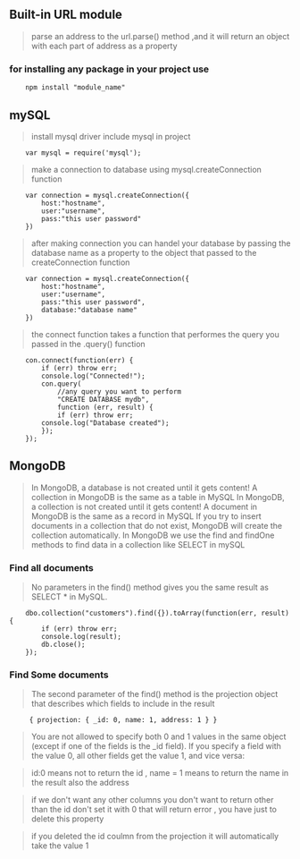 ## Built-in URL module

> parse an address to the url.parse() method ,and it will return an object with each part of address as a property

### for installing any package in your project use

```
    npm install "module_name"
```

## mySQL

> install mysql driver
> include mysql in project

```
    var mysql = require('mysql');
```

> make a connection to database using mysql.createConnection function

```
    var connection = mysql.createConnection({
        host:"hostname",
        user:"username",
        pass:"this user password"
    })
```

> after making connection you can handel your database by passing the database name as a property to the object that passed to the createConnection function

```
    var connection = mysql.createConnection({
        host:"hostname",
        user:"username",
        pass:"this user password",
        database:"database name"
    })
```

> the connect function takes a function that performes the query you passed in the .query() function

```
    con.connect(function(err) {
        if (err) throw err;
        console.log("Connected!");
        con.query(
            //any query you want to perform
            "CREATE DATABASE mydb",
            function (err, result) {
            if (err) throw err;
        console.log("Database created");
        });
    });
```

## MongoDB

> In MongoDB, a database is not created until it gets content!
> A collection in MongoDB is the same as a table in MySQL
> In MongoDB, a collection is not created until it gets content!
> A document in MongoDB is the same as a record in MySQL
> If you try to insert documents in a collection that do not exist, MongoDB will create the collection automatically.
> In MongoDB we use the find and findOne methods to find data in a collection like SELECT in mySQL

### Find all documents

> No parameters in the find() method gives you the same result as SELECT \* in MySQL.

```
    dbo.collection("customers").find({}).toArray(function(err, result) {
        if (err) throw err;
        console.log(result);
        db.close();
    });
```

### Find Some documents

> The second parameter of the find() method is the projection object that describes which fields to include in the result

```
     { projection: { _id: 0, name: 1, address: 1 } }
```

> You are not allowed to specify both 0 and 1 values in the same object (except if one of the fields is the \_id field). If you specify a field with the value 0, all other fields get the value 1, and vice versa:

> id:0 means not to return the id , name = 1 means to return the name in the result also the address

> if we don't want any other columns you don't want to return other than the id don't set it with 0 that will return error , you have just to delete this property

> if you deleted the id coulmn from the projection it will automatically take the value 1
